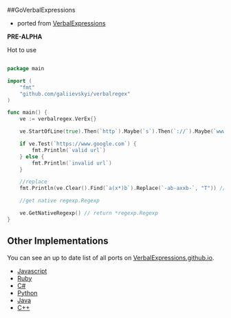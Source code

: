 ##GoVerbalExpressions
- ported from [VerbalExpressions](https://github.com/VerbalExpressions/JSVerbalExpressions)

**PRE-ALPHA**

Hot to use

```go

package main

import (
	"fmt"
	"github.com/galiievskyi/verbalregex"
)

func main() {
	ve := verbalregex.VerEx{}

	ve.StartOfLine(true).Then(`http`).Maybe(`s`).Then(`://`).Maybe(`www.`).AnythingBut(` `).EndOfLine(true)

	if ve.Test(`https://www.google.com`) {
		fmt.Println(`valid url`)
	} else {
		fmt.Println(`invalid url`)
	}

	//replace
	fmt.Println(ve.Clear().Find(`a(x*)b`).Replace(`-ab-axxb-`, "T")) // -T-T-

	//get native regexp.Regexp

	ve.GetNativeRegexp() // return *regexp.Regexp
}

```

## Other Implementations
You can see an up to date list of all ports on [VerbalExpressions.github.io](http://VerbalExpressions.github.io).
- [Javascript](https://github.com/jehna/VerbalExpressions)
- [Ruby](https://github.com/VerbalExpressions/RubyVerbalExpressions)
- [C#](https://github.com/VerbalExpressions/CSharpVerbalExpressions)
- [Python](https://github.com/VerbalExpressions/PythonVerbalExpressions)
- [Java](https://github.com/VerbalExpressions/JavaVerbalExpressions)
- [C++](https://github.com/VerbalExpressions/CppVerbalExpressions)


